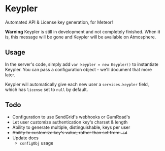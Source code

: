 # Keypler

Automated API & License key generation, for Meteor!

**Warning** Keypler is still in development and not completely finished. When it is, this message will be gone and Keypler will be available on Atmosphere.

## Usage

In the server's code, simply add `var keypler = new Keypler()` to instantiate Keypler. You can pass a configuration object - we'll document that more later.

Keypler will automatically give each new user a `services.keypler` field, which has `license` set to `null` by default.

## Todo

* Configuration to use SendGrid's webhooks or GumRoad's
* Let user customize authentication key's charset & length
* Ability to generate multiple, distinguishable, keys per user
* ~~Ability to customize key's value, rather than set from `_id`~~
* Update docs
	* `configObj` usage
